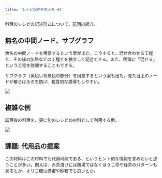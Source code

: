 ```yaml
---
title: 'レシピ記述形式メモ #2'
---
```

料理のレシピの記述形式について、[前回](https://r7kamura.com/articles/2022-05-13-mermaid-recipe-memo)の続き。

無名の中間ノード、サブグラフ
--------------

無名の中間ノードを用意するという案が出た。こうすると、混ぜ合わせる工程と、その後の加熱などの工程とを独立して記述できる。また、明確に「混ぜる」という工程を強調することもできる。

サブグラフ（黄色い背景色の部分）を用意するという案も出た。見た目上のノードが散らばるのを防げ、視覚的な誘導もしやすい。

![](https://lh4.googleusercontent.com/eyXkbFTzNqrVLPW7Qqs4vmIYFXNgSoPdwluE_dKlb1m5uEjbxdf3SZX47H2jh6exg_oZJabrxqahohmwPc0qLdPlhV-90Odm23GppdWHxJjY1ughs_DAPRuK7Vvg4J12BKvlBW--_ynlZ03zrud2TA)

複雑な例
----

調理後の料理を、更に別のレシピの材料として利用する例。

![](https://lh4.googleusercontent.com/7IBKYMnKo8cDo3nS1g-lAN_3ifiQj8FWMoCdkC5hCh-fDEqouMUcU8uwEE36WXAyoaEy1t3hLGAzKo_6KCXWcoi8SGTuEkQmqE-RBeo1phhLMyS4qdP814YQ1vIDgb7PzB3BxqbA02KK0VRWiVithw)

課題: 代用品の提案
----------

この材料はこの材料でも代用可能である、というヒント的な情報を含めたいと思うことが多い。例えば、お茶漬けには熱湯ではなくほうじ茶や緑茶のパターンもあるとか、オリゴ糖は蜂蜜や砂糖でも良いとか。
